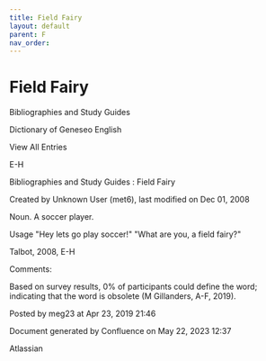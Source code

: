 ```yaml
---
title: Field Fairy
layout: default
parent: F
nav_order:
---
```


# Field Fairy

Bibliographies and Study Guides

Dictionary of Geneseo English

View All Entries

E-H

Bibliographies and Study Guides : Field Fairy

Created by  Unknown User (met6), last modified on Dec 01, 2008

Noun. A soccer player.

Usage &quot;Hey lets go play soccer!&quot; &quot;What are you, a field fairy?&quot;

Talbot, 2008, E-H 

Comments:

Based on survey results, 0% of participants could define the word; indicating that the word is obsolete (M Gillanders, A-F, 2019).

Posted by meg23 at Apr 23, 2019 21:46

Document generated by Confluence on May 22, 2023 12:37

Atlassian
